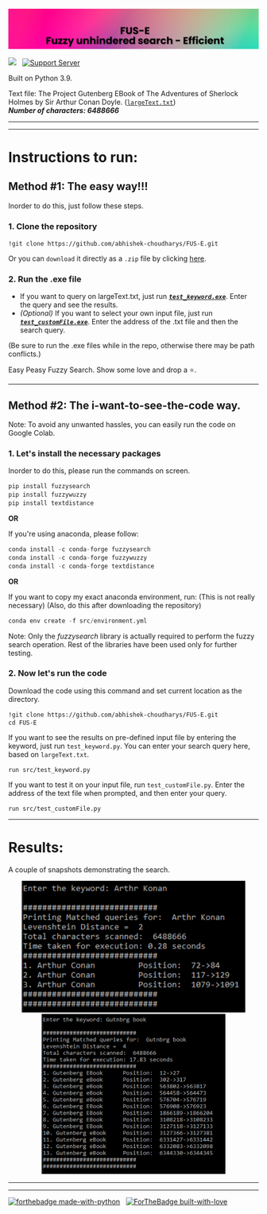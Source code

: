 ![](https://github.com/abhishek-choudharys/FUS-E/blob/main/imgs/banner.png?raw=true)

![](https://estruyf-github.azurewebsites.net/api/VisitorHit?user=abhishek-choudharysf&repo=FUS-E&countColorcountColor&countColor=%237B1EEA) &nbsp; [![Support Server](https://img.shields.io/discord/591914197219016707.svg?label=Discord&logo=Discord&colorB=7289da&style=for-the-badge)](https://discord.gg/vwm8YNFCy8)




Built on Python 3.9.

Text file: The Project Gutenberg EBook of The Adventures of Sherlock Holmes by Sir Arthur Conan Doyle. (<a href="https://github.com/abhishek-choudharys/FUS-E/blob/main/largeText.txt">``` largeText.txt ```</a>)
<br>
**_Number of characters: 6488666_**

---
---
# Instructions to run:

## Method #1: The easy way!!!
Inorder to do this, just follow these steps.

### 1. Clone the repository
``` 
!git clone https://github.com/abhishek-choudharys/FUS-E.git
```
Or you can ```download``` it directly as a ```.zip``` file by clicking <a href = "https://github.com/abhishek-choudharys/FUS-E/archive/refs/heads/main.zip">here</a>.

### 2. Run the .exe file

- If you want to query on largeText.txt, just run <a href="https://github.com/abhishek-choudharys/FUS-E/blob/main/test_keyword.exe">**_``` test_keyword.exe ```_**</a>. Enter the query and see the results.
- _(Optional)_ If you want to select your own input file, just run <a href="https://github.com/abhishek-choudharys/FUS-E/blob/main/test_customFile.exe">**_``` test_customFile.exe ```_**</a>. Enter the address of the .txt file and then the search query.

(Be sure to run the .exe files while in the repo, otherwise there may be path conflicts.)

Easy Peasy Fuzzy Search. Show some love and drop a ⭐.

---
## Method #2: The i-want-to-see-the-code way.

Note: To avoid any unwanted hassles, you can easily run the code on Google Colab.

### 1. Let's install the necessary packages
Inorder to do this, please run the commands on screen.

``` python
pip install fuzzysearch
pip install fuzzywuzzy
pip install textdistance
```
**OR**

If you're using anaconda, please follow:

``` python
conda install -c conda-forge fuzzysearch
conda install -c conda-forge fuzzywuzzy
conda install -c conda-forge textdistance
```
**OR**

If you want to copy my exact anaconda environment, run: 
(This is not really necessary)
(Also, do this after downloading the repository)
``` python
conda env create -f src/environment.yml
```


Note: Only the _fuzzysearch_ library is actually required to perform the fuzzy search operation. Rest of the libraries have been used only for further testing.

### 2. Now let's run the code

Download the code using this command and set current location as the directory.
``` 
!git clone https://github.com/abhishek-choudharys/FUS-E.git
cd FUS-E
```

If you want to see the results on pre-defined input file by entering the keyword, just run ``` test_keyword.py ```.
You can enter your search query here, based on ``` largeText.txt ```.
``` 
run src/test_keyword.py
```

If you want to test it on your input file, run ``` test_customFile.py ```.
Enter the address of the text file when prompted, and then enter your query.
``` 
run src/test_customFile.py
```

---
# Results:
A couple of snapshots demonstrating the search.

<p align="center"> 
  <img src="https://github.com/abhishek-choudharys/FUS-E/blob/main/results/result1.png?raw=true" alt="Result 2" width="450"/>
  <img src="https://github.com/abhishek-choudharys/FUS-E/blob/main/results/result2.png?raw=true" alt="Result 2" width="370"/>
  
</p>

---
---
[![forthebadge made-with-python](http://ForTheBadge.com/images/badges/made-with-python.svg)](https://www.python.org/) &nbsp; [![ForTheBadge built-with-love](http://ForTheBadge.com/images/badges/built-with-love.svg)](https://gitHub.com/abhishek-choudharys/)

